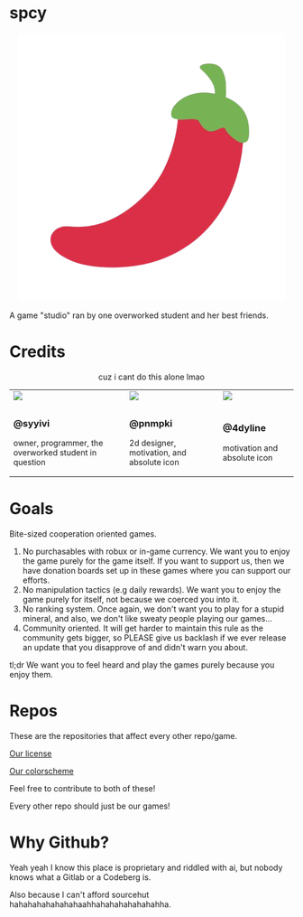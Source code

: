 # spcy

<div align="center">
    <img src="https://raw.githubusercontent.com/spcy-ivy/.github/main/profile/icon.png"/>
</div>

A game "studio" ran by one overworked student and her best friends.

# Credits
<div align="center">
    <p>cuz i cant do this alone lmao</p>
    <table>
        <tr>
            <td>
                <a href="https://www.roblox.com/users/3814464357/profile"><img width=150px src="https://tr.rbxcdn.com/15DAY-AvatarHeadshot-25E3D611C6EDE454C48A29A4E1FA40B8-Png/150/150/AvatarHeadshot/Png/noFilter"></a>
            </td>
            <td>
                <a href="https://www.roblox.com/users/543918313/profile"><img width=150px src="https://tr.rbxcdn.com/30DAY-AvatarHeadshot-9314D1F4C55F3198EAA8768E109F0C74-Png/150/150/AvatarHeadshot/Png/noFilter"></a>
            </td>
            <td>
                <a href="https://www.roblox.com/users/205465430/profile"><img width=150px src="https://tr.rbxcdn.com/30DAY-AvatarHeadshot-36E99D86C2350AC4035AEB0E155CAE51-Png/150/150/AvatarHeadshot/Png/noFilter"></a>
            </td>
        <tr>
        <tr>
            <td>
                <h3>@syyivi</h3>
                <p>owner, programmer, the overworked student in question</p>
            </td>
            <td>
                <h3>@pnmpki</h3>
                <p>2d designer, motivation, and absolute icon</p>
            </td>
            <td>
                <h3>@4dyline</h3>
                <p>motivation and absolute icon</p>
            </td>
        <tr>
    </table>
</div>

# Goals
Bite-sized cooperation oriented games.
1. No purchasables with robux or in-game currency. We want you to enjoy the game purely for the game itself. If you want to support us, then we have donation boards set up in these games where you can support our efforts.
2. No manipulation tactics (e.g daily rewards). We want you to enjoy the game purely for itself, not because we coerced you into it.
3. No ranking system. Once again, we don't want you to play for a stupid mineral, and also, we don't like sweaty people playing our games...
4. Community oriented. It will get harder to maintain this rule as the community gets bigger, so PLEASE give us backlash if we ever release an update that you disapprove of and didn't warn you about.

tl;dr We want you to feel heard and play the games purely because you enjoy them.

# Repos
These are the repositories that affect every other repo/game.

[Our license](https://github.com/spcy-ivy/CPL)

[Our colorscheme](https://github.com/spcy-ivy/velvet-colorscheme)

Feel free to contribute to both of these!

Every other repo should just be our games!

# Why Github?
Yeah yeah I know this place is proprietary and riddled with ai, but nobody knows what a Gitlab or a Codeberg is.

Also because I can't afford sourcehut hahahahahahahahaahhahahahahahahahha.
